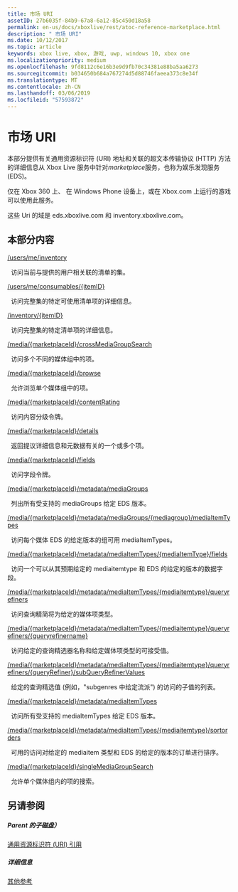 ```yaml
---
title: 市场 URI
assetID: 27b6035f-84b9-67a8-6a12-85c450d18a58
permalink: en-us/docs/xboxlive/rest/atoc-reference-marketplace.html
description: " 市场 URI"
ms.date: 10/12/2017
ms.topic: article
keywords: xbox live, xbox, 游戏, uwp, windows 10, xbox one
ms.localizationpriority: medium
ms.openlocfilehash: 9fd8112c6e16b3e9d9fb70c34381e88ba5aa6273
ms.sourcegitcommit: b034650b684a767274d5d88746faeea373c8e34f
ms.translationtype: MT
ms.contentlocale: zh-CN
ms.lasthandoff: 03/06/2019
ms.locfileid: "57593872"
---
```

# <a name="marketplace-uris"></a>市场 URI

本部分提供有关通用资源标识符 (URI) 地址和关联的超文本传输协议 (HTTP) 方法的详细信息从 Xbox Live 服务中针对*marketplace*服务，也称为娱乐发现服务 (EDS)。

仅在 Xbox 360 上、 在 Windows Phone 设备上，或在 Xbox.com 上运行的游戏可以使用此服务。

这些 Uri 的域是 eds.xboxlive.com 和 inventory.xboxlive.com。

<a id="ID4EPB"></a>

 
## <a name="in-this-section"></a>本部分内容

[/users/me/inventory](uri-inventory.md)

&nbsp;&nbsp;访问当前与提供的用户相关联的清单的集。

[/users/me/consumables/{itemID}](uri-inventoryconsumablesitemurl.md)

&nbsp;&nbsp;访问完整集的特定可使用清单项的详细信息。

[/inventory/{itemID}](uri-inventoryitemurl.md)

&nbsp;&nbsp;访问完整集的特定清单项的详细信息。

[/media/{marketplaceId}/crossMediaGroupSearch](uri-localecrossmediagroupsearch.md)

&nbsp;&nbsp;访问多个不同的媒体组中的项。

[/media/{marketplaceId}/browse](uri-medialocalebrowse.md)

&nbsp;&nbsp;允许浏览单个媒体组中的项。

[/media/{marketplaceId}/contentRating](uri-medialocalecontentrating.md)

&nbsp;&nbsp;访问内容分级令牌。

[/media/{marketplaceId}/details](uri-medialocaledetails.md)

&nbsp;&nbsp;返回提议详细信息和元数据有关的一个或多个项。

[/media/{marketplaceId}/fields](uri-medialocalefields.md)

&nbsp;&nbsp;访问字段令牌。

[/media/{marketplaceId}/metadata/mediaGroups](uri-medialocalemetadatamediagroups.md)

&nbsp;&nbsp;列出所有受支持的 mediaGroups 给定 EDS 版本。

[/media/{marketplaceId}/metadata/mediaGroups/{mediagroup}/mediaItemTypes](uri-medialocalemetadatamediagroupsmediaitemtypes.md)

&nbsp;&nbsp;访问每个媒体 EDS 的给定版本的组可用 mediaItemTypes。

[/media/{marketplaceId}/metadata/mediaItemTypes/{mediaItemType}/fields](uri-medialocalemetadatamediaitemtypefields.md)

&nbsp;&nbsp;访问一个可以从其预期给定的 mediaitemtype 和 EDS 的给定的版本的数据字段。

[/media/{marketplaceId}/metadata/mediaItemTypes/{mediaitemtype}/queryrefiners](uri-medialocalemetadatamediaitemtypequeryrefiners.md)

&nbsp;&nbsp;访问查询精简将为给定的媒体项类型。

[/media/{marketplaceId}/metadata/mediaItemTypes/{mediaitemtype}/queryrefiners/{queryrefinername}](uri-medialocalemetadatamediaitemtypequeryrefinersqueryrefinername.md)

&nbsp;&nbsp;访问给定的查询精选器名称和给定媒体项类型的可接受值。

[/media/{marketplaceId}/metadata/mediaItemTypes/{mediaitemtype}/queryrefiners/{queryRefiner}/subQueryRefinerValues](uri-medialocalemediaitemtypequeryrefinersubqueryrefinervalues.md)

&nbsp;&nbsp;给定的查询精选值 (例如，"subgenres 中给定流派") 的访问的子值的列表。

[/media/{marketplaceId}/metadata/mediaItemTypes](uri-medialocalemetadatamediaitemtypes.md)

&nbsp;&nbsp;访问所有受支持的 mediaItemTypes 给定 EDS 版本。

[/media/{marketplaceId}/metadata/mediaItemTypes/{mediaitemtype}/sortorders](uri-medialocalemetadatamediaitemtypesortorders.md)

&nbsp;&nbsp;可用的访问对给定的 mediaitem 类型和 EDS 的给定的版本的订单进行排序。

[/media/{marketplaceId}/singleMediaGroupSearch](uri-medialocalesinglemediagroupsearch.md)

&nbsp;&nbsp;允许单个媒体组内的项的搜索。

<a id="ID4EFD"></a>


## <a name="see-also"></a>另请参阅

<a id="ID4EHD"></a>


##### <a name="parent"></a>Parent 的子磁盘）

[通用资源标识符 (URI) 引用](../atoc-xboxlivews-reference-uris.md)


<a id="ID4ERD"></a>


##### <a name="further-information"></a>详细信息

[其他参考](../../additional/atoc-xboxlivews-reference-additional.md)
